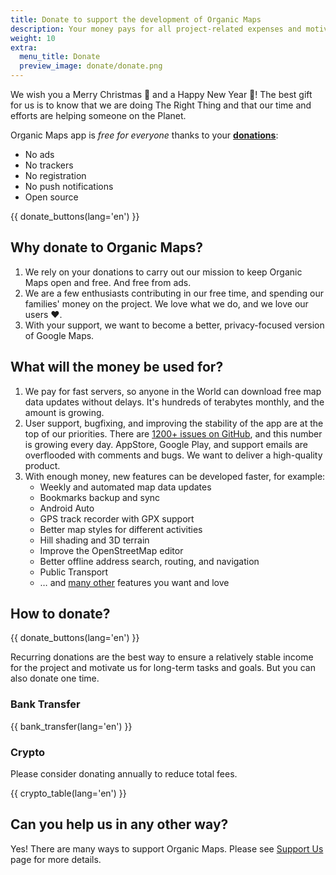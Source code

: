 ```yaml
---
title: Donate to support the development of Organic Maps
description: Your money pays for all project-related expenses and motivates us to improve Organic Maps.
weight: 10
extra:
  menu_title: Donate
  preview_image: donate/donate.png
---
```


We wish you a Merry Christmas 🎅 and a Happy New Year 🎄! The best gift for us is to know that we are doing The Right Thing and that our time and efforts are helping someone on the Planet.

Organic Maps app is _free for everyone_ thanks to your **[donations][stripe]**:

- No ads
- No trackers
- No registration
- No push notifications
- Open source

{{ donate_buttons(lang='en') }}

## Why donate to Organic Maps?

1. We rely on your donations to carry out our mission to keep Organic Maps open and free.
   And free from ads.
2. We are a few enthusiasts contributing in our free time, and spending our families' money on the project.
   We love what we do, and we love our users ❤️.
3. With your support, we want to become a better, privacy-focused version of Google Maps.

## What will the money be used for?

1. We pay for fast servers, so anyone in the World can download free map data updates without delays.
   It's hundreds of terabytes monthly, and the amount is growing.
2. User support, bugfixing, and improving the stability of the app are at the top of our priorities.
   There are [1200+ issues on GitHub][github issues], and this number is growing every day.
   AppStore, Google Play, and support emails are overflooded with comments and bugs. We want to deliver a high-quality product.
3. With enough money, new features can be developed faster, for example:
   - Weekly and automated map data updates
   - Bookmarks backup and sync
   - Android Auto
   - GPS track recorder with GPX support
   - Better map styles for different activities
   - Hill shading and 3D terrain
   - Improve the OpenStreetMap editor
   - Better offline address search, routing, and navigation
   - Public Transport
   - … and [many other][github issues] features you want and love

## How to donate?

{{ donate_buttons(lang='en') }}

Recurring donations are the best way to ensure a relatively stable income for
the project and motivate us for long-term tasks and goals. But you can also
donate one time.

### Bank Transfer

{{ bank_transfer(lang='en') }}

### Crypto

Please consider donating annually to reduce total fees.

{{ crypto_table(lang='en') }}

## Can you help us in any other way?

Yes! There are many ways to support Organic Maps. Please see
[Support Us](@/support-us/index.md) page for more details.

[stripe]: https://donate.organicmaps.app/ "Donate via Stripe"
[github issues]: https://github.com/organicmaps/organicmaps/issues "GitHub Issues"
